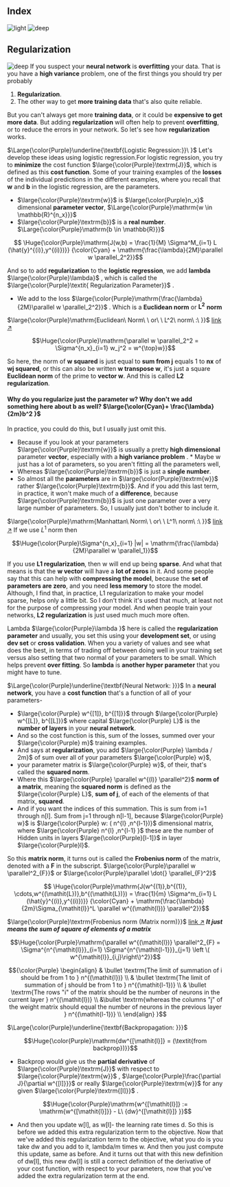 ## Index
![light](https://user-images.githubusercontent.com/12748752/217685784-cbb25d67-8d84-47c2-89d1-b9737433fa4d.png)
![deep](https://user-images.githubusercontent.com/12748752/217685787-3c74eedd-9626-42ff-bab4-5e6ff825a9a4.png)


<!---
$\large{\color{Purple}\textit{l'heure}}$


<p align="center">
  <img src="" width=70%/>
  <br>
  <ins><b>     xxxxxx  </b></ins>
</p>
--->
## Regularization
![deep](https://user-images.githubusercontent.com/12748752/217685787-3c74eedd-9626-42ff-bab4-5e6ff825a9a4.png)
If you suspect your **neural network** is **overfitting** your data. That is you have a **high variance** problem, one of the first things you should try per probably
1.  **Regularization**. 
2. The other way to get **more training data** that's also quite reliable. 

But you can't always get more **training data**, or it could be **expensive to get more data**. But adding **regularization** will often help to prevent **overfitting**, or to reduce the errors in your network. So let's see how **regularization** works.

$\Large{\color{Purple}\underline{\textbf{Logistic Regression:}}\ }$ 
Let's develop these ideas using logistic regression.For logistic regression, you try to **minimize** the cost function $\large{\color{Purple}\textrm{J}}$, which is defined as this **cost function**. Some of your training examples of the **losses** of the individual predictions in the different examples, where you recall that **w** and **b** in the logistic regression, are the parameters. 
* $\large{\color{Purple}\textrm{w}}$ is $\large{\color{Purple}n_x}$ dimensional **parameter vector**, $\Large{\color{Purple}\mathrm{w \in \mathbb{R}^{n_x}}}$
* $\large{\color{Purple}\textrm{b}}$ is a **real number**. $\Large{\color{Purple}\mathrm{b \in \mathbb{R}}}$

$$ \Huge{\color{Purple}\mathrm{J(w,b) = \frac{1}{M} \Sigma^M_{i=1} L (\hat{y}^{(i)},y^{(i)})}} {\color{Cyan} + \mathrm{\frac{\lambda}{2M}\parallel w \parallel_2^2}}$$

And so to add **regularization** to the **logistic regression**, we add **lambda** $\large{\color{Purple}\lambda}$ , which is called the $\large{\color{Purple}\textit{ Regularization Parameter}}$ .
* We add to the loss $\large{\color{Purple}\mathrm{\frac{\lambda}{2M}\parallel w \parallel_2^2}}$ . Which is a **Euclidean norm** or $\mathbf{L^2}$ **norm**

$\large{\color{Purple}\mathrm{Euclidean\ Norm\ \ or\ \ L^2\ norm\ :\ }}$ [link ↗️](https://github.com/iAmKankan/Mathematics/blob/main/LinearAlgebra/norms.md#1-euclidean-norm-or-pythagorean-norm-or-2-norm-or-l2)

$$\Huge{\color{Purple}\mathrm{\parallel w \parallel_2^2 = \Sigma^{n_x}_{i=1} w_j^2 = w^{\top}w}}$$

So here, the norm of **w squared** is just equal to **sum from j** equals 1 to **nx** of **wj squared**, or this can also be written **w transpose w**, it's just a square **Euclidean norm** of the prime to **vector w**. And this is called **L2 regularization**.

#### Why do you regularize just the parameter w? Why don't we add something here about b as well? $\large{\color{Cyan}+ \frac{\lambda}{2m}b^2 }$ 
In practice, you could do this, but I usually just omit this. 
* Because if you look at your parameters $\large{\color{Purple}\textrm{w}}$ is usually a pretty **high dimensional** parameter **vector**, especially with a **high variance problem** . * Maybe w just has a lot of parameters, so you aren't fitting all the parameters well,
* Whereas $\large{\color{Purple}\textrm{b}}$ is just a **single number**. 
* So almost all the **parameters** are in $\large{\color{Purple}\textrm{w}}$  rather $\large{\color{Purple}\textrm{b}}$. And if you add this last term, in practice, it won't make much of a **difference**, because $\large{\color{Purple}\textrm{b}}$ is just one parameter over a very large number of parameters. 
So, I usually just don't bother to include it.

$\large{\color{Purple}\mathrm{Manhattan\ Norm\ \ or\ \ L^1\ norm\ :\ }}$ [link ↗️](https://github.com/iAmKankan/Mathematics/blob/main/LinearAlgebra/norms.md#2-manhattan-norm-or-1-norm-or--l1) If we use $L^1$ norm then

$$\Huge{\color{Purple}\Sigma^{n_x}_{i=1} |w|  =  \mathrm{\frac{\lambda}{2M}\parallel w \parallel_1}}$$


If you use **L1 regularization**, then w will end up being **sparse**. And what that means is that the **w vector** will have a **lot of zeros** in it. And some people say that this can help with **compressing the model**, because the **set of parameters are zero**, and you need **less memory** to store the model. Although, I find that, in practice, L1 regularization to make your model sparse, helps only a little bit. So I don't think it's used that much, at least not for the purpose of compressing your model. And when people train your networks, **L2 regularization** is just used much much more often.

 Lambda $\large{\color{Purple}\lambda }$ here is called the **regularization parameter** and usually, you set this using your **development set**, or using **dev set** or **cross validation**. When you a variety of values and see what does the best, in terms of trading off between doing well in your training set versus also setting that two normal of your parameters to be small. Which helps prevent **over fitting**. So **lambda** is **another hyper parameter** that you might have to tune. 

$\Large{\color{Purple}\underline{\textbf{Neural Network: }}}$ In a **neural network**, you have a **cost function** that's a function of all of your parameters-
* $\large{\color{Purple} w^{[1]}, b^{[1]}}$ through $\large{\color{Purple} w^{[L]}, b^{[L]}}$ where capital $\large{\color{Purple} L}$ is the **number of layers** in your **neural network**. 
* And so the cost function is this, sum of the losses, summed over your $\large{\color{Purple} m}$ training examples.
*  And says at **regularization**, you add $\large{\color{Purple} \lambda / 2m}$  of sum over all of your parameters $\large{\color{Purple} w}$, 
* your parameter matrix is $\large{\color{Purple} w}$, of their, that's called the **squared norm**. 
* Where this $\large{\color{Purple} \parallel w^{(l)} \parallel^2}$ **norm of a matrix**, meaning the **squared norm** is defined as the $\large{\color{Purple} L}$,  **sum of j**, of each of the elements of that matrix, **squared**. 
* And if you want the indices of this summation. This is sum from i=1 through n[l]. Sum from j=1 through n[l-1], because $\large{\color{Purple} w}$ is $\large{\color{Purple} w: ( n^{l} ,n^{l-1})}$ dimensional matrix, where $\large{\color{Purple} n^{l} ,n^{l-1} }$ these are the number of Hidden units in layers $\large{\color{Purple}[l-1]}$ in layer $\large{\color{Purple}l}$.

So this **matrix norm**, it turns out is called the **Frobenius norm** of the matrix, denoted with a **F** in the subscript. $\large{\color{Purple}\parallel w \parallel^2_{F}}$ or $\large{\color{Purple}\parallel \dot{} \parallel_{F}^2}$

$$ \Huge{\color{Purple}\mathrm{J(w^{(1)},b^{(1)}, \cdots,w^{(\mathit{L})},b^{(\mathit{L})}) = \frac{1}{m} \Sigma^m_{i=1} L (\hat{y}^{(i)},y^{(i)})}} {\color{Cyan} + \mathrm{\frac{\lambda}{2m}\Sigma_{\mathit{l}}^L \parallel w^{(\mathit{l})} \parallel^2}}$$

$\large{\color{Purple}\textrm{Frobenius norm (Matrix norm)}}$ [link ↗️](https://github.com/iAmKankan/Mathematics/blob/main/LinearAlgebra/norms.md#frobenius-norm) **_It just means the sum of square of elements of a matrix_**

$$\Huge{\color{Purple}\mathrm{\parallel w^{(\mathit{l})} \parallel^2_{F} = \Sigma^{n^{\mathit{l}}}_{i=1} \Sigma^{n^{\mathit{l-1}}}_{j=1} \left \( w^{\mathit{l}}_{i,j}\right\)^2}}$$

$${\color{Purple}
\begin{align}
& \bullet \textrm{The limit of summation of i should be from 1 to } n^{(\mathit{l})} \\
& \bullet \textrm{The limit of summation of j should be from 1 to } n^{(\mathit{l-1})} \\
& \bullet \textrm{The rows "i" of the matrix should be the number of neurons in the current layer } n^{(\mathit{l})} \\
&\bullet \textrm{whereas the columns "j" of the weight matrix should equal the number of neurons in the previous layer } n^{(\mathit{l-1})} \\
\end{align}
}$$

$\Large{\color{Purple}\underline{\textbf{Backpropagation: }}}$ 

$$\Huge{\color{Purple}\mathrm{dw^{[\mathit{l}]} = (\textit{from backprop})}}$$

* Backprop would give us the **partial derivative** of $\large{\color{Purple}\textrm{J}}$ with respect to $\large{\color{Purple}\textrm{w}}$ , $\large{\color{Purple}\frac{\partial J}{\partial w^{[l]}}}$ or really $\large{\color{Purple}\textrm{w}}$ for any given $\large{\color{Purple}\textrm{[l]}}$ . 

$$\Huge{\color{Purple}\mathrm{w^{[\mathit{l}]} := \mathrm{w^{[\mathit{l}]}} - L\ {dw}^{[\mathit{l}]} }}$$

* And then you update w[l], as w[l]- the learning rate times d. So this is before we added this extra regularization term to the objective. Now that we've added this regularization term to the objective, what you do is you take dw and you add to it, lambda/m times w. And then you just compute this update, same as before. And it turns out that with this new definition of dw[l], this new dw[l] is still a correct definition of the derivative of your cost function, with respect to your parameters, now that you've added the extra regularization term at the end.

